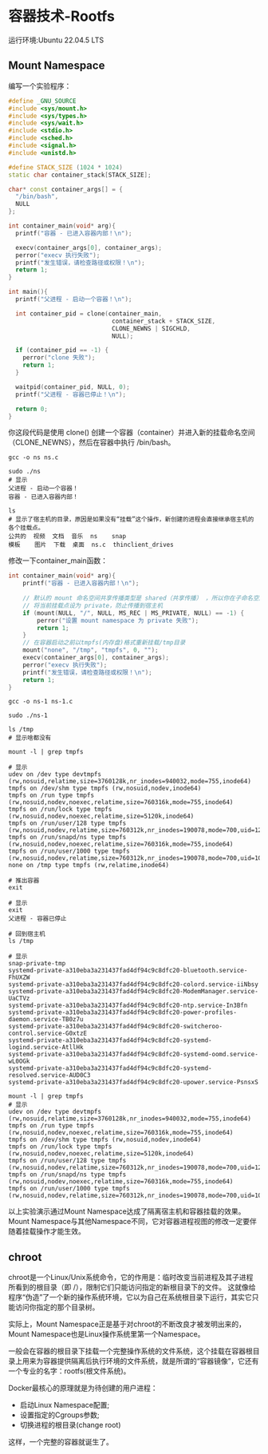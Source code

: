 # 容器技术-Rootfs

运行环境:Ubuntu 22.04.5 LTS

## Mount Namespace

编写一个实验程序：
````c++
#define _GNU_SOURCE
#include <sys/mount.h>
#include <sys/types.h>
#include <sys/wait.h>
#include <stdio.h>
#include <sched.h>
#include <signal.h>
#include <unistd.h>

#define STACK_SIZE (1024 * 1024)
static char container_stack[STACK_SIZE];

char* const container_args[] = {
  "/bin/bash",
  NULL
};

int container_main(void* arg){
  printf("容器 - 已进入容器内部！\n");

  execv(container_args[0], container_args);
  perror("execv 执行失败");
  printf("发生错误，请检查路径或权限！\n");
  return 1;
}

int main(){
  printf("父进程 - 启动一个容器！\n");

  int container_pid = clone(container_main,
                             container_stack + STACK_SIZE,
                             CLONE_NEWNS | SIGCHLD,
                             NULL);

  if (container_pid == -1) {
    perror("clone 失败");
    return 1;
  }

  waitpid(container_pid, NULL, 0);
  printf("父进程 - 容器已停止！\n");

  return 0;
}
````
你这段代码是使用 clone() 创建一个容器（container）并进入新的挂载命名空间（CLONE_NEWNS），然后在容器中执行 /bin/bash。
````shell
gcc -o ns ns.c

sudo ./ns
# 显示
父进程 - 启动一个容器！
容器 - 已进入容器内部！

ls
# 显示了宿主机的目录，原因是如果没有“挂载”这个操作，新创建的进程会直接继承宿主机的各个挂载点。
公共的  视频  文档  音乐  ns    snap
模板    图片  下载  桌面  ns.c  thinclient_drives
````

修改一下container_main函数：
````c++
int container_main(void* arg){
    printf("容器 - 已进入容器内部！\n");
    
    // 默认的 mount 命名空间共享传播类型是 shared（共享传播） ，所以你在子命名空间做的 mount 操作会“传播”到父命名空间！
    // 将当前挂载点设为 private，防止传播到宿主机
    if (mount(NULL, "/", NULL, MS_REC | MS_PRIVATE, NULL) == -1) {
        perror("设置 mount namespace 为 private 失败");
        return 1;
    }
    // 在容器启动之前以tmpfs(内存盘)格式重新挂载/tmp目录
    mount("none", "/tmp", "tmpfs", 0, "");
    execv(container_args[0], container_args);
    perror("execv 执行失败");
    printf("发生错误，请检查路径或权限！\n");
    return 1;
}
````
````shell
gcc -o ns-1 ns-1.c

sudo ./ns-1

ls /tmp
# 显示啥都没有

mount -l | grep tmpfs

# 显示
udev on /dev type devtmpfs (rw,nosuid,relatime,size=3760128k,nr_inodes=940032,mode=755,inode64)
tmpfs on /dev/shm type tmpfs (rw,nosuid,nodev,inode64)
tmpfs on /run type tmpfs (rw,nosuid,nodev,noexec,relatime,size=760316k,mode=755,inode64)
tmpfs on /run/lock type tmpfs (rw,nosuid,nodev,noexec,relatime,size=5120k,inode64)
tmpfs on /run/user/128 type tmpfs (rw,nosuid,nodev,relatime,size=760312k,nr_inodes=190078,mode=700,uid=128,gid=134,inode64)
tmpfs on /run/snapd/ns type tmpfs (rw,nosuid,nodev,noexec,relatime,size=760316k,mode=755,inode64)
tmpfs on /run/user/1000 type tmpfs (rw,nosuid,nodev,relatime,size=760312k,nr_inodes=190078,mode=700,uid=1000,gid=1000,inode64)
none on /tmp type tmpfs (rw,relatime,inode64)

# 推出容器
exit

# 显示
exit
父进程 - 容器已停止

# 回到宿主机
ls /tmp

# 显示
snap-private-tmp
systemd-private-a310eba3a231437fad4df94c9c8dfc20-bluetooth.service-FhUXZW
systemd-private-a310eba3a231437fad4df94c9c8dfc20-colord.service-iiNbsy
systemd-private-a310eba3a231437fad4df94c9c8dfc20-ModemManager.service-UaCTVz
systemd-private-a310eba3a231437fad4df94c9c8dfc20-ntp.service-In3Bfn
systemd-private-a310eba3a231437fad4df94c9c8dfc20-power-profiles-daemon.service-TB0z7u
systemd-private-a310eba3a231437fad4df94c9c8dfc20-switcheroo-control.service-G0xtzE
systemd-private-a310eba3a231437fad4df94c9c8dfc20-systemd-logind.service-AtllHk
systemd-private-a310eba3a231437fad4df94c9c8dfc20-systemd-oomd.service-wL0OGk
systemd-private-a310eba3a231437fad4df94c9c8dfc20-systemd-resolved.service-AUD0C3
systemd-private-a310eba3a231437fad4df94c9c8dfc20-upower.service-PsnsxS

mount -l | grep tmpfs
# 显示
udev on /dev type devtmpfs (rw,nosuid,relatime,size=3760128k,nr_inodes=940032,mode=755,inode64)
tmpfs on /run type tmpfs (rw,nosuid,nodev,noexec,relatime,size=760316k,mode=755,inode64)
tmpfs on /dev/shm type tmpfs (rw,nosuid,nodev,inode64)
tmpfs on /run/lock type tmpfs (rw,nosuid,nodev,noexec,relatime,size=5120k,inode64)
tmpfs on /run/user/128 type tmpfs (rw,nosuid,nodev,relatime,size=760312k,nr_inodes=190078,mode=700,uid=128,gid=134,inode64)
tmpfs on /run/snapd/ns type tmpfs (rw,nosuid,nodev,noexec,relatime,size=760316k,mode=755,inode64)
tmpfs on /run/user/1000 type tmpfs (rw,nosuid,nodev,relatime,size=760312k,nr_inodes=190078,mode=700,uid=1000,gid=1000,inode64)
````
以上实验演示通过Mount Namespace达成了隔离宿主机和容器挂载的效果。Mount Namespace与其他Namespace不同，它对容器进程视图的修改一定要伴随着挂载操作才能生效。

## chroot

chroot是一个Linux/Unix系统命令，它的作用是：临时改变当前进程及其子进程所看到的根目录（即 /），限制它们只能访问指定的新根目录下的文件。 这就像给程序“伪造”了一个新的操作系统环境，它以为自己在系统根目录下运行，其实它只能访问你指定的那个目录树。

实际上，Mount Namespace正是基于对chroot的不断改良才被发明出来的，Mount Namespace也是Linux操作系统里第一个Namespace。

一般会在容器的根目录下挂载一个完整操作系统的文件系统，这个挂载在容器根目录上用来为容器提供隔离后执行环境的文件系统，就是所谓的“容器镜像”，它还有一个专业的名字：rootfs(根文件系统)。

Docker最核心的原理就是为待创建的用户进程：
- 启动Linux Namespace配置;
- 设置指定的Cgroups参数;
- 切换进程的根目录(change root)

这样，一个完整的容器就诞生了。